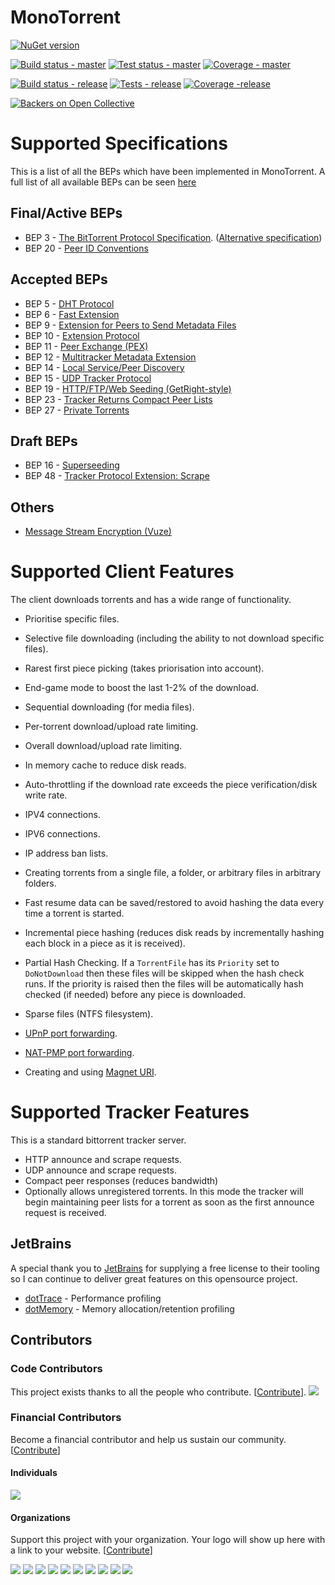 MonoTorrent
========

[![NuGet version](https://badge.fury.io/nu/monotorrent.svg)](https://www.nuget.org/packages/MonoTorrent/)

[![Build status - master](https://img.shields.io/azure-devops/build/alanmcgovern0144/MonoTorrent/2/master?label=Build%20%28master%29)](https://dev.azure.com/alanmcgovern0144/MonoTorrent/_build?view=runs&branchFilter=6) [![Test status - master](https://img.shields.io/azure-devops/tests/alanmcgovern0144/monotorrent/2/master?label=Tests%20%28master%29)](https://dev.azure.com/alanmcgovern0144/MonoTorrent/_build?view=runs&branchFilter=6) [![Coverage - master](https://img.shields.io/azure-devops/coverage/alanmcgovern0144/monotorrent/2/master?label=Coverage%20%28master%29)](https://dev.azure.com/alanmcgovern0144/MonoTorrent/_build?view=runs&branchFilter=6)
 
[![Build status - release](https://img.shields.io/azure-devops/build/alanmcgovern0144/MonoTorrent/4/monotorrent-2.0?label=Build%20%28release%29)](https://dev.azure.com/alanmcgovern0144/MonoTorrent/_build?view=runs&branchFilter=28) [![Tests - release](https://img.shields.io/azure-devops/tests/alanmcgovern0144/monotorrent/4/monotorrent-1.0?label=Tests%20%28release%29)](https://dev.azure.com/alanmcgovern0144/MonoTorrent/_build?view=runs&branchFilter=28) [![Coverage -release](https://img.shields.io/azure-devops/coverage/alanmcgovern0144/monotorrent/4/monotorrent-1.0?label=Coverage%20%28release%29)](https://dev.azure.com/alanmcgovern0144/MonoTorrent/_build?view=runs&branchFilter=28)

[![Backers on Open Collective](https://opencollective.com/monotorrent/all/badge.svg?label=Backers)](https://opencollective.com/monotorrent)


# Supported Specifications

This is a list of all the BEPs which have been implemented in MonoTorrent. A full list of all available BEPs can be seen [here](http://www.bittorrent.org/beps/bep_0000.html)

## Final/Active BEPs
* BEP 3  - [The BitTorrent Protocol Specification](https://www.bittorrent.org/beps/bep_0003.html). ([Alternative specification](https://wiki.theory.org/index.php/BitTorrentSpecification))
* BEP 20 - [Peer ID Conventions](http://www.bittorrent.org/beps/bep_0020.html)

## Accepted BEPs

* BEP 5  - [DHT Protocol](http://www.bittorrent.org/beps/bep_0005.html)
* BEP 6  - [Fast Extension](http://www.bittorrent.org/beps/bep_0006.html)
* BEP 9  - [Extension for Peers to Send Metadata Files](http://www.bittorrent.org/beps/bep_0009.html)
* BEP 10 - [Extension Protocol](http://www.bittorrent.org/beps/bep_0010.html)
* BEP 11 - [Peer Exchange (PEX)](http://www.bittorrent.org/beps/bep_0011.html)
* BEP 12 - [Multitracker Metadata Extension](http://www.bittorrent.org/beps/bep_0012.html)
* BEP 14 - [Local Service/Peer Discovery](http://www.bittorrent.org/beps/bep_0014.html)
* BEP 15 - [UDP Tracker Protocol](http://www.bittorrent.org/beps/bep_0015.html)
* BEP 19 - [HTTP/FTP/Web Seeding (GetRight-style)
](http://www.bittorrent.org/beps/bep_0019.html)
* BEP 23 - [Tracker Returns Compact Peer Lists](http://www.bittorrent.org/beps/bep_0023.html)
* BEP 27 - [Private Torrents](http://www.bittorrent.org/beps/bep_0027.html)

## Draft BEPs

* BEP 16 - [Superseeding](http://www.bittorrent.org/beps/bep_0016.html)
* BEP 48 - [Tracker Protocol Extension: Scrape](http://www.bittorrent.org/beps/bep_0048.html)

## Others
* [Message Stream Encryption (Vuze)](http://wiki.vuze.com/w/Message_Stream_Encryption)


# Supported Client Features

The client downloads torrents and has a wide range of functionality.

* Prioritise specific files.
* Selective file downloading (including the ability to not download specific files).
* Rarest first piece picking (takes priorisation into account).
* End-game mode to boost the last 1-2% of the download.
* Sequential downloading (for media files).
* Per-torrent download/upload rate limiting.
* Overall download/upload rate limiting.
* In memory cache to reduce disk reads.
* Auto-throttling if the download rate exceeds the piece verification/disk write rate.
* IPV4 connections.
* IPV6 connections.
* IP address ban lists.
* Creating torrents from a single file, a folder, or arbitrary files in arbitrary folders.
* Fast resume data can be saved/restored to avoid hashing the data every time a torrent is started.
* Incremental piece hashing (reduces disk reads by incrementally hashing each block in a piece as it is received).
* Partial Hash Checking. If a `TorrentFile` has its `Priority` set to `DoNotDownload` then these files will be skipped when the hash check runs. If the priority is raised then the files will be automatically hash checked (if needed) before any piece is downloaded.
* Sparse files (NTFS filesystem).

* [UPnP port forwarding](https://github.com/mono/Mono.Nat).
* [NAT-PMP port forwarding](https://github.com/mono/Mono.Nat).
* Creating and using [Magnet URI](https://en.wikipedia.org/wiki/Magnet_URI).


# Supported Tracker Features

This is a standard bittorrent tracker server.

* HTTP announce and scrape requests.
* UDP announce and scrape requests.
* Compact peer responses (reduces bandwidth)
* Optionally allows unregistered torrents. In this mode the tracker will begin maintaining peer lists for a torrent as soon as the first announce request is received. 


## JetBrains

A special thank you to [JetBrains](http://www.jetbrains.com/?from=monotorrent) for supplying a free license to their tooling so I can continue to deliver great features on this opensource project.

* [dotTrace](http://www.jetbrains.com/dottrace/?from=monotorrent) - Performance profiling
* [dotMemory](http://www.jetbrains.com/dotmemory/?from=monotorrent) - Memory allocation/retention profiling

## Contributors

### Code Contributors

This project exists thanks to all the people who contribute. [[Contribute](CONTRIBUTING.md)].
<a href="https://github.com/alanmcgovern/monotorrent/graphs/contributors"><img src="https://opencollective.com/monotorrent/contributors.svg?width=890&button=false" /></a>

### Financial Contributors

Become a financial contributor and help us sustain our community. [[Contribute](https://opencollective.com/monotorrent/contribute)]

#### Individuals

<a href="https://opencollective.com/monotorrent"><img src="https://opencollective.com/monotorrent/individuals.svg?width=890"></a>

#### Organizations

Support this project with your organization. Your logo will show up here with a link to your website. [[Contribute](https://opencollective.com/monotorrent/contribute)]

<a href="https://opencollective.com/monotorrent/organization/0/website"><img src="https://opencollective.com/monotorrent/organization/0/avatar.svg"></a>
<a href="https://opencollective.com/monotorrent/organization/1/website"><img src="https://opencollective.com/monotorrent/organization/1/avatar.svg"></a>
<a href="https://opencollective.com/monotorrent/organization/2/website"><img src="https://opencollective.com/monotorrent/organization/2/avatar.svg"></a>
<a href="https://opencollective.com/monotorrent/organization/3/website"><img src="https://opencollective.com/monotorrent/organization/3/avatar.svg"></a>
<a href="https://opencollective.com/monotorrent/organization/4/website"><img src="https://opencollective.com/monotorrent/organization/4/avatar.svg"></a>
<a href="https://opencollective.com/monotorrent/organization/5/website"><img src="https://opencollective.com/monotorrent/organization/5/avatar.svg"></a>
<a href="https://opencollective.com/monotorrent/organization/6/website"><img src="https://opencollective.com/monotorrent/organization/6/avatar.svg"></a>
<a href="https://opencollective.com/monotorrent/organization/7/website"><img src="https://opencollective.com/monotorrent/organization/7/avatar.svg"></a>
<a href="https://opencollective.com/monotorrent/organization/8/website"><img src="https://opencollective.com/monotorrent/organization/8/avatar.svg"></a>
<a href="https://opencollective.com/monotorrent/organization/9/website"><img src="https://opencollective.com/monotorrent/organization/9/avatar.svg"></a>
